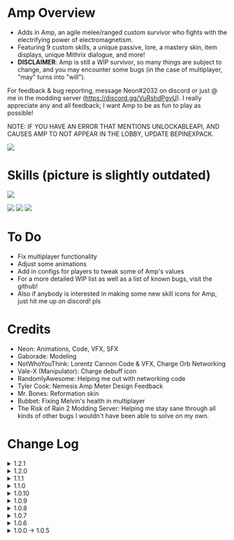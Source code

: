 # Amp Overview
- Adds in Amp, an agile melee/ranged custom survivor who fights with the electrifying power of electromagnetism.
- Featuring 9 custom skills, a unique passive, lore, a mastery skin, item displays, unique Mithrix dialogue, and more!
- **DISCLAIMER**: Amp is still a WIP survivor, so many things are subject to change, and you may encounter some bugs (in the case of multiplayer, "may" turns into "will").

For feedback & bug reporting, message Neon#2032 on discord or just @ me in the modding server  (https://discord.gg/VuRshdPgvU). I really appreciate any and all feedback; I want Amp to be as fun to play as possible!

NOTE: IF YOU HAVE AN ERROR THAT MENTIONS UNLOCKABLEAPI, AND CAUSES AMP TO NOT APPEAR IN THE LOBBY, UPDATE BEPINEXPACK.

[![](https://cdn.discordapp.com/attachments/226439908657463296/1007789478032707614/AmpDisplay.png)]()

# Skills (picture is slightly outdated)
[![](https://cdn.discordapp.com/attachments/226439908657463296/1007782321094656132/AmpSkills.png)]()


[![](https://cdn.discordapp.com/attachments/226439908657463296/1007782708614803537/AmpDash.png)]()
[![](https://cdn.discordapp.com/attachments/226439908657463296/1007782759227457576/AmpLightning.png)]()
[![](https://cdn.discordapp.com/attachments/226439908657463296/1007782614360395907/AmpItems.png)]()


# To Do
- Fix multiplayer functionality
- Adjust some animations
- Add in configs for players to tweak some of Amp's values
- For a more detailed WIP list as well as a list of known bugs, visit the github!
- Also if anybody is interested in making some new skill icons for Amp, just hit me up on discord! pls

# Credits
- Neon: Animations, Code, VFX, SFX
- Gaborade: Modeling
- NotWhoYouThink: Lorentz Cannon Code & VFX, Charge Orb Networking
- Vale-X (Manipulator): Charge debuff icon
- RandomlyAwesome: Helping me out with networking code
- Tyler Cook: Nemesis Amp Meter Design Feedback
- Mr. Bones: Reformation skin
- Bubbet: Fixing Melvin's health in multiplayer
- The Risk of Rain 2 Modding Server: Helping me stay sane through all kinds of other bugs I wouldn't have been able to solve on my own.

# Change Log
<details>
 <summary>1.2.1</summary>
 
- Magnetic Vortex
    -  Fixed a bug where the muzzle effect wouldn't disappear on firing
</details>

<details>
<summary>1.2.0</summary>

- Sorry it's been so long! School was really messing me up, and I only recently was able to get some real changes made. This mod definitely isn't abandoned, so don't worry; more updates to come!
- New Known Bugs
    - Amp will sometimes randomly become invincible in multiplayer; I actually think I fixed this issue, but since the occurrence is near random and there's no error in the log when it occurs it's hard to test. So, if you run into this problem, please let me know!
    - Amp will sometimes randomly switch skins mid-run
    - This has not yet become an issue, but if you're playing multiplayer while not being the host and you find that achievements aren't working, let me know!
    - If someone is using the red sprite skin in multiplayer, then every Amp will have their surge skill use the red VFX, even if they have the normal skin.
- General
    - Cleaned up the config file and removed unused entries
    - Fixed a glitch that caused a "bad statetype null" error upon cancelling Fulmination early
    - Grammar and wording adjustments for select screen tips & lore
    - Moved unlockables to use vanilla methods instead of R2API's UnlockableAPI; this has the unintended side effect of re-locking Amp's Red Sprite Skin if you've already unlocked it, but as said before you can always just head to the config file to re-unlock it.
        - Note: all new unlockables can be unlocked in config settings as well, if you're not up to the challenge
- Animations
    - Fixed Amp's ascending animation not looping
    - Fixed Amp's movement animations not showing up for clients
- Skins
    - Amp's "Reformation" Skin is now unlocked by beating the game on Typhoon or any higher difficulty
- Charge
    - Now creates floating electric orbs above an enemy's head that indicate how many stacks of charge they have. If they're too distracting, you can disable these in the config. 
    - No special VFX for electrified yet unfortunately; I would've put them in this patch, but didn't have enough time and I wanted to get this one out ASAP.
- Plasma Slash
    - Is now an unlockable
- Surge
    - Fixed a glitch where clients on a multiplayer server wouldn't be able to properly use this ability. It's still kind of laggy, but that'll be fixed in the next patch, which will hopefully complete Amp's multiplayer compatibility.
    - Fixed a glitch where the Surge exit explosion wouldn't appear in mutliplayer.
- Magnetic Vortex
    - Fixed a glitch where bright flashing purple "walls" would appear around the map upon usage (for real this time I think; if you still encounter this, please let me know!)
    - Fixed a glitch where the sound for the end explosion wouldn't play.
- Bulwark of Storms
    - Is now an unlockable

</details>

<details>
 <summary>1.1.1</summary>
 
- General
    - Removed a glitch where Pulse Leap would play an additional sound it wasn't supposed to
</details>

<details>
 <summary>1.1.0</summary>
 
- General
    - Amp's Mastery skin, Red Sprite, now has red lightning effects!
        - Also added a config so you can choose whether to have red lightning or the original blue
        - Let me know if the red Voltaic Bombardment effects are too intense; I'm a bit on the fence on whether or not they're fine as is, or if they need to be toned down a bit. Let me know how you feel about the other red vfx changes too!
    - I know I said this patch would include some extra VFX for charged & a magnetic vortex special effect, but I wanted to get this out first since school's taking up a lot of my time now & it may be a while before I get to that. Next patch for sure though, promise!
        - I'm also going to try to fix Surge not working properly in multiplayer next patch. Look forward to it!
- Plasma Slash
    - Amp now faces the direction of the cursor while using the ability
- Surge
    - Fixed effect glitching out upon running into enemies or the ground
</details>

<details>
 <summary>1.0.10</summary>
 
- 1.0.10
    - Removed wormhealth item from chests
</details>


<details>
 <summary>1.0.9</summary>

- General
    - SOUNDS! No more being deafened by a magnetic vortex halfway across the map, as sounds should all now have attentuation and not be as earrapey. If you still have issues with sounds being way too loud or sounds being heard from everywhere on the map, please let me know!!
        - Also added pitch randomization to a few sounds, should make them not as dull to hear over and over again.
    - Added new skin, "Reformation". Credit to Mr. Bones!
    - Next patch to address some more multiplayer bugs & add some extra VFX for charged & electrified, as well as a special charged effect for Magnetic Vortex.
- Charge
    - Explosion no longer applies shocked status effect
    - Explosion now applies a debuff called "electrified", which acts as a lingering charge debuff that allows Amp to continue to apply his secondary abilities' special effects.
- Modified Shockblade
    - Further increased range, now much more in line with vanilla melee survivors
    - Reduced damage from 160% to 150%
- Lorentz Cannon
    - Increased damage from 130% to 140%
    - Added projectile trails to improve visibility
- Magnetic Vortex
    - Increased projectile speed from 70 to 90
    - Increased projectile radius from 0.6 to 1.0
    - SHOULD HAVE fixed a bug where the VFX messed up and caused flashing purple walls to appear everywhere. Please let me know if you still encounter it!
    - Plasma Slash
    - Further increased grounded slash range
- Surge
    - Cancelling early now completely stops your momentum. Use this to precisely maneuver around attacks!
        - This functionality doesn't appear in multiplayer; to be fixed with next patch!
    - Adjusted hitbox position
- Pulse Leap
    - Sped up exit flip animation
    - Decreased explosion effect size
- Bulwark of Storms
    - Fixed Melvin's name/health not showing up correctly in multiplayer
        -Sidenote: if you find an item named WORMHEALTH please let me know.
</details>

<details>
 <summary>1.0.8</summary>
 

- Reworked item displays to be compatible with extra item mods; mod loading shouldn't get stuck at 100% anymore
</details>

<details>
 <summary>1.0.7</summary>

- Discovered incompatability with Extra Fireworks & updated README
</details>

<details>
 <summary>1.0.6</summary>

- General
    - Fixed bug where UnlockableAPI wouldn't load properly
    - Some more bug related and QOL changes to come soon, like making Lorentz Cannon's projectiles more visible & fixing a common bug where Amp's item displays cause loading to get stuck at 100% with certain mod combinations
- Modified Shockblade
    - Extended depth range from 7 to 10.5 units
    - Extended horizontal range from 6.6 to 7.5 units
    - Extended vertical range from 5 to 6 units
    - Buffed damage from 140% to 160%
    - Slashes now *guarantee* a proc of charge instead of having a 20% chance. This is a tentative change to make melee a more viable option.
- Plasma Slash
    - Fixed a bug where plasma slash could interrupt itself when multiple charges were present
    - Extended slash dimensional ranges: 
        - Depth: from 15 to 16.5 units
        - Horizontal: from 15 to 17 units
        - Vertical: from 6 to 9 units
    - Increased width of projectile, should be easier to hit now
- Lorentz Cannon
    - Increased strength of homing; should be much more consistent now
    - Increased cooldown from 1.5 to 3 seconds
    - Reduced bullet damage from 160% to 130%
    - Reduced proc coefficient per bullet from 1 to .7
- Magnetic Vortex
    - Fixed a bug where killing/damaging enemies wouldn't cause item procs
    - Radial damage & explosion now consistently apply in multiplayer
- Surge
    - Increased contact damage from 100% to 150%; again, a really tentative change
    - Increased cooldown from 8 to 10 seconds
- Pulse Leap
    - Fall damage removal now works in multiplayer
    - Fixed NRE spamming the console in multiplayer
- Fulmination
    - Reduced damage from 2400% to 2200%
- Voltaic Bombardment
    - Increased damage from 1000% to 1400%
    - Increased overcharge duration from 3 to 5 seconds

</details>

<details>
 <summary>1.0.0 -> 1.0.5</summary>

- READMEs are hard
</details>

